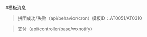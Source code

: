 #模板消息
>拼团成功/失败（api/behavior/cron）模板ID：AT0051/AT0310
                                 
>支付（api/controller/base/wxnotify）